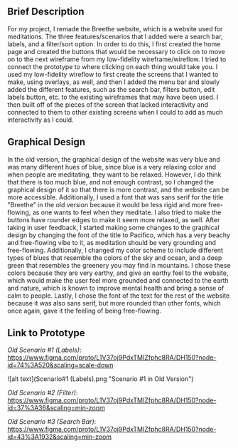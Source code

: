 ## Brief Description

For my project, I remade the Breethe website, which is a website used for meditations. The three features/scenarios that I added were a search bar, labels, and a filter/sort option. In order to do this, I first created the home page and created the buttons that would be necessary to click on to move on to the next wireframe from my low-fidelity wireframe/wireflow. I tried to connect the prototype to where clicking on each thing would take you. I used my low-fidelity wireflow to first create the screens that I wanted to make, using overlays, as well, and then I added the menu bar and slowly added the different features, such as the search bar, filters button, edit labels button, etc. to the existing wireframes that may have been used. I then built off of the pieces of the screen that lacked interactivity and connected to them to other existing screens when I could to add as much interactivity as I could. 

## Graphical Design

In the old version, the graphical design of the website was very blue and was many different hues of blue, since blue is a very relaxing color and when people are meditating, they want to be relaxed. However, I do think that there is too much blue, and not enough contrast, so I changed the graphical design of it so that there is more contrast, and the website can be more accessible. Additionally, I used a font that was sans serif for the title "Breethe" in the old version because it would be less rigid and more free-flowing, as one wants to feel when they meditate. I also tried to make the buttons have rounder edges to make it seem more relaxed, as well. After taking in user feedback, I started making some changes to the graphical design by changing the font of the title to Pacifico, which has a very beachy and free-flowing vibe to it, as meditation should be very grounding and free-flowing. Additionally, I changed my color scheme to include different types of blues that resemble the colors of the sky and ocean, and a deep green that resembles the greenery you may find in mountains. I chose these colors because they are very earthy, and give an earthy feel to the website, which would make the user feel more grounded and connected to the earth and nature, which is known to improve mental health and bring a sense of calm to people. Lastly, I chose the font of the text for the rest of the website because it was also sans serif, but more rounded than other fonts, which once again, gave it the feeling of being free-flowing.

## Link to Prototype

*Old Scenario #1 (Labels)*: https://www.figma.com/proto/L1V37oj9PdxTMIZfphc8RA/DH150?node-id=74%3A520&scaling=scale-down

![alt text](Scenario#1 (Labels).png "Scenario #1 in Old Version")

*Old Scenario #2 (Filter)*: https://www.figma.com/proto/L1V37oj9PdxTMIZfphc8RA/DH150?node-id=37%3A36&scaling=min-zoom

*Old Scenario #3 (Search Bar)*: https://www.figma.com/proto/L1V37oj9PdxTMIZfphc8RA/DH150?node-id=43%3A1932&scaling=min-zoom
